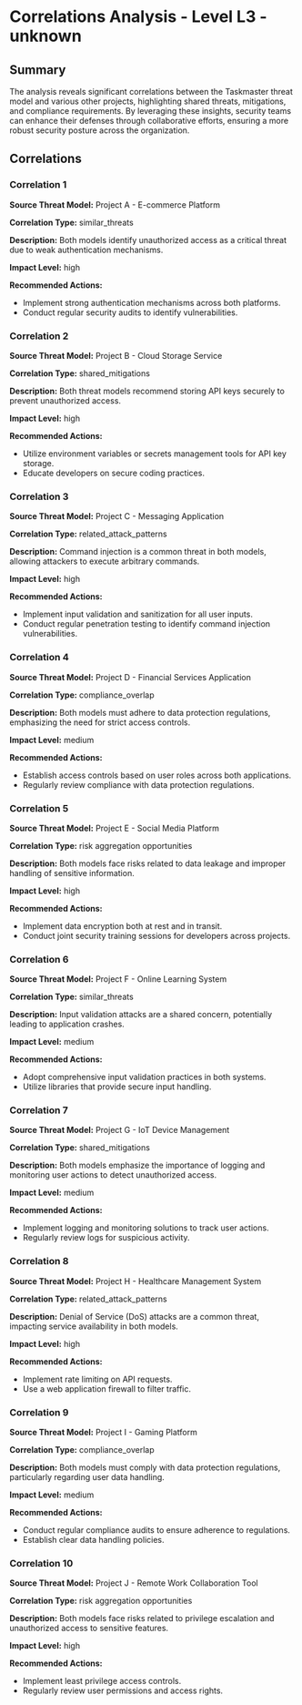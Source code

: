 # Correlations Analysis - Level L3 - unknown

## Summary

The analysis reveals significant correlations between the Taskmaster threat model and various other projects, highlighting shared threats, mitigations, and compliance requirements. By leveraging these insights, security teams can enhance their defenses through collaborative efforts, ensuring a more robust security posture across the organization.

## Correlations

### Correlation 1

**Source Threat Model:** Project A - E-commerce Platform

**Correlation Type:** similar_threats

**Description:** Both models identify unauthorized access as a critical threat due to weak authentication mechanisms.

**Impact Level:** high

**Recommended Actions:**
- Implement strong authentication mechanisms across both platforms.
- Conduct regular security audits to identify vulnerabilities.

### Correlation 2

**Source Threat Model:** Project B - Cloud Storage Service

**Correlation Type:** shared_mitigations

**Description:** Both threat models recommend storing API keys securely to prevent unauthorized access.

**Impact Level:** high

**Recommended Actions:**
- Utilize environment variables or secrets management tools for API key storage.
- Educate developers on secure coding practices.

### Correlation 3

**Source Threat Model:** Project C - Messaging Application

**Correlation Type:** related_attack_patterns

**Description:** Command injection is a common threat in both models, allowing attackers to execute arbitrary commands.

**Impact Level:** high

**Recommended Actions:**
- Implement input validation and sanitization for all user inputs.
- Conduct regular penetration testing to identify command injection vulnerabilities.

### Correlation 4

**Source Threat Model:** Project D - Financial Services Application

**Correlation Type:** compliance_overlap

**Description:** Both models must adhere to data protection regulations, emphasizing the need for strict access controls.

**Impact Level:** medium

**Recommended Actions:**
- Establish access controls based on user roles across both applications.
- Regularly review compliance with data protection regulations.

### Correlation 5

**Source Threat Model:** Project E - Social Media Platform

**Correlation Type:** risk aggregation opportunities

**Description:** Both models face risks related to data leakage and improper handling of sensitive information.

**Impact Level:** high

**Recommended Actions:**
- Implement data encryption both at rest and in transit.
- Conduct joint security training sessions for developers across projects.

### Correlation 6

**Source Threat Model:** Project F - Online Learning System

**Correlation Type:** similar_threats

**Description:** Input validation attacks are a shared concern, potentially leading to application crashes.

**Impact Level:** medium

**Recommended Actions:**
- Adopt comprehensive input validation practices in both systems.
- Utilize libraries that provide secure input handling.

### Correlation 7

**Source Threat Model:** Project G - IoT Device Management

**Correlation Type:** shared_mitigations

**Description:** Both models emphasize the importance of logging and monitoring user actions to detect unauthorized access.

**Impact Level:** medium

**Recommended Actions:**
- Implement logging and monitoring solutions to track user actions.
- Regularly review logs for suspicious activity.

### Correlation 8

**Source Threat Model:** Project H - Healthcare Management System

**Correlation Type:** related_attack_patterns

**Description:** Denial of Service (DoS) attacks are a common threat, impacting service availability in both models.

**Impact Level:** high

**Recommended Actions:**
- Implement rate limiting on API requests.
- Use a web application firewall to filter traffic.

### Correlation 9

**Source Threat Model:** Project I - Gaming Platform

**Correlation Type:** compliance_overlap

**Description:** Both models must comply with data protection regulations, particularly regarding user data handling.

**Impact Level:** medium

**Recommended Actions:**
- Conduct regular compliance audits to ensure adherence to regulations.
- Establish clear data handling policies.

### Correlation 10

**Source Threat Model:** Project J - Remote Work Collaboration Tool

**Correlation Type:** risk aggregation opportunities

**Description:** Both models face risks related to privilege escalation and unauthorized access to sensitive features.

**Impact Level:** high

**Recommended Actions:**
- Implement least privilege access controls.
- Regularly review user permissions and access rights.

